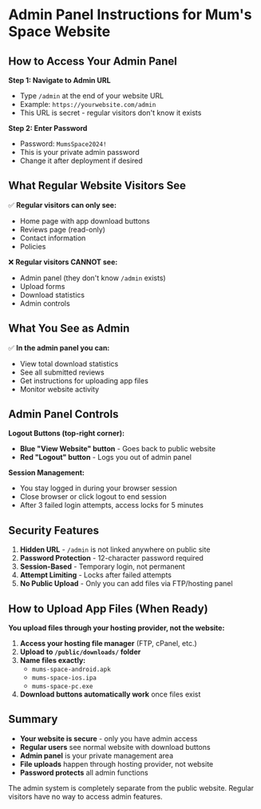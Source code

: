 # Admin Panel Instructions for Mum's Space Website

## How to Access Your Admin Panel

**Step 1: Navigate to Admin URL**
- Type `/admin` at the end of your website URL
- Example: `https://yourwebsite.com/admin`
- This URL is secret - regular visitors don't know it exists

**Step 2: Enter Password**
- Password: `MumsSpace2024!`
- This is your private admin password
- Change it after deployment if desired

## What Regular Website Visitors See

✅ **Regular visitors can only see:**
- Home page with app download buttons
- Reviews page (read-only)
- Contact information
- Policies

❌ **Regular visitors CANNOT see:**
- Admin panel (they don't know `/admin` exists)
- Upload forms
- Download statistics
- Admin controls

## What You See as Admin

✅ **In the admin panel you can:**
- View total download statistics
- See all submitted reviews
- Get instructions for uploading app files
- Monitor website activity

## Admin Panel Controls

**Logout Buttons (top-right corner):**
- **Blue "View Website" button** - Goes back to public website
- **Red "Logout" button** - Logs you out of admin panel

**Session Management:**
- You stay logged in during your browser session
- Close browser or click logout to end session
- After 3 failed login attempts, access locks for 5 minutes

## Security Features

1. **Hidden URL** - `/admin` is not linked anywhere on public site
2. **Password Protection** - 12-character password required
3. **Session-Based** - Temporary login, not permanent
4. **Attempt Limiting** - Locks after failed attempts
5. **No Public Upload** - Only you can add files via FTP/hosting panel

## How to Upload App Files (When Ready)

**You upload files through your hosting provider, not the website:**

1. **Access your hosting file manager** (FTP, cPanel, etc.)
2. **Upload to `/public/downloads/` folder**
3. **Name files exactly:**
   - `mums-space-android.apk`
   - `mums-space-ios.ipa`
   - `mums-space-pc.exe`
4. **Download buttons automatically work** once files exist

## Summary

- **Your website is secure** - only you have admin access
- **Regular users** see normal website with download buttons
- **Admin panel** is your private management area
- **File uploads** happen through hosting provider, not website
- **Password protects** all admin functions

The admin system is completely separate from the public website. Regular visitors have no way to access admin features.